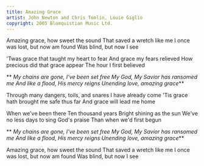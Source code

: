 ```yaml
---
title: Amazing Grace
artist: John Newton and Chris Tomlin, Louie Giglio
copyright: 2005 Blomquistian Music Ltd.
---
```

Amazing grace, how sweet the sound
That saved a wretch like me
I once was lost, but now am found
Was blind, but now I see

'Twas grace that taught my heart to fear
And grace my fears relieved
How precious did that grace appear
The hour I first believed

 ** *My chains are gone, I've been set free
  My God, My Savior has ransomed me
  And like a flood, His mercy reigns
  Unending love, amazing grace***

Through many dangers, toils, and snares
I have already come
'Tis grace hath brought me safe thus far
And grace will lead me home

When we've been there
Ten thousand years
Bright shining as the sun
We've no less days to sing God's praise
Than when we'd first begun

 ** *My chains are gone, I've been set free
  My God, My Savior has ransomed me
  And like a flood, His mercy reigns
  Unending love, amazing grace***

Amazing grace, how sweet the sound
That saved a wretch like me
I once was lost, but now am found
Was blind, but now I see